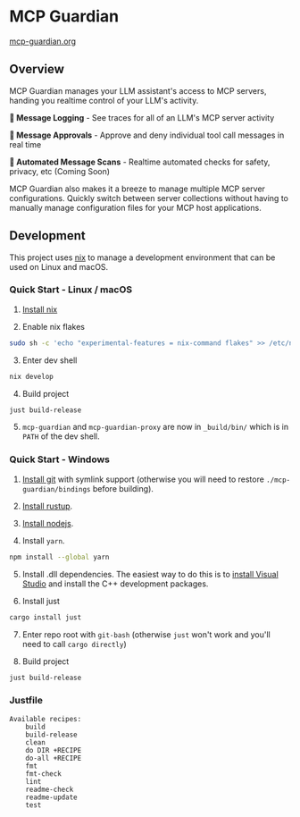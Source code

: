 # MCP Guardian

[mcp-guardian.org](https://mcp-guardian.org)

## Overview

MCP Guardian manages your LLM assistant's access to MCP servers, handing you realtime control of your LLM's activity.

**📜 Message Logging** - See traces for all of an LLM's MCP server activity

**💂 Message Approvals** - Approve and deny individual tool call messages in real time

**🤖 Automated Message Scans** - Realtime automated checks for safety, privacy, etc (Coming Soon)

MCP Guardian also makes it a breeze to manage multiple MCP server configurations. Quickly switch between server collections without having to manually manage configuration files for your MCP host applications.

## Development

This project uses [nix](https://nixos.org/) to manage a development environment that can be used on Linux and macOS.

### Quick Start - Linux / macOS

1. [Install nix](https://nixos.org/download/)

2. Enable nix flakes
```bash
sudo sh -c 'echo "experimental-features = nix-command flakes" >> /etc/nix/nix.conf'
```

3. Enter dev shell
```bash
nix develop
```

4. Build project
```bash
just build-release
```

5. `mcp-guardian` and `mcp-guardian-proxy` are now in `_build/bin/` which is in `PATH` of the dev shell.

### Quick Start - Windows

1. [Install git](https://git-scm.com/downloads/win) with symlink support (otherwise you will need to restore `./mcp-guardian/bindings` before building).

2. [Install rustup](https://www.rust-lang.org/tools/install).

3. [Install nodejs](https://nodejs.org/en/download).

4. Install `yarn`.
```bash
npm install --global yarn
```

5. Install .dll dependencies. The easiest way to do this is to [install Visual Studio](https://visualstudio.microsoft.com/downloads/) and install the C++ development packages.

6. Install just
```bash
cargo install just
```

7. Enter repo root with `git-bash` (otherwise `just` won't work and you'll need to call `cargo directly`)

8. Build project
```bash
just build-release
```

### Justfile

```present just --list
Available recipes:
    build
    build-release
    clean
    do DIR +RECIPE
    do-all +RECIPE
    fmt
    fmt-check
    lint
    readme-check
    readme-update
    test
```
